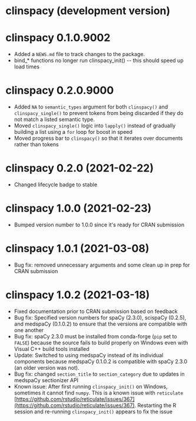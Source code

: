 # clinspacy (development version)

# clinspacy 0.1.0.9002
* Added a `NEWS.md` file to track changes to the package.
* bind_* functions no longer run clinspacy_init() -- this should speed up load times

# clinspacy 0.2.0.9000
* Added `NA` to `semantic_types` argument for both `clinspacy()` and `clinspacy_single()` to prevent tokens from being discarded if they do not match a listed semantic type.
* Moved `clinspacy_single()` logic into `lapply()` instead of gradually building a list using a `for` loop for boost in speed
* Moved progress bar to `clinspacy()` so that it iterates over documents rather than tokens

# clinspacy 0.2.0 (2021-02-22)
* Changed lifecycle badge to stable

# clinspacy 1.0.0 (2021-02-23)
* Bumped version number to 1.0.0 since it's ready for CRAN submission

# clinspacy 1.0.1 (2021-03-08)
* Bug fix: removed unnecessary arguments and some clean up in prep for CRAN submission

# clinspacy 1.0.2 (2021-03-18)
* Fixed documentation prior to CRAN submission based on feedback
* Bug fix: Specified version numbers for spaCy (2.3.0), scispaCy (0.2.5), and medspaCy (0.1.0.2) to ensure that the versions are compatible with one another
* Bug fix: spaCy 2.3.0 must be installed from conda-forge (`pip` set to `FALSE`) because the source fails to build properly on Windows even with Visual C++ build tools installed
* Update: Switched to using medspaCy instead of its individual components because medspaCy 0.1.0.2 is compatible with spaCy 2.3.0 (an older version was not).
* Bug fix: changed `section_title` to `section_category` due to updates in medspaCy sectionizer API
* Known issue: After first running `clinspacy_init()` on Windows, sometimes it cannot find `numpy`. This is a known issue with `reticulate` [https://github.com/rstudio/reticulate/issues/367](https://github.com/rstudio/reticulate/issues/367). Restarting the R session and re-running `clinspacy_init()` appears to fix the issue
